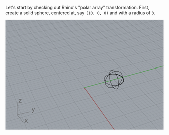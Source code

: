 Let's start by checking out Rhino's "polar array" transformation. First, create a solid sphere, centered at, say `(10, 0, 0)` and with a radius of `3`.

![Fig1](/tutorials/img/cylindrical-tutorial-fig1.png)
